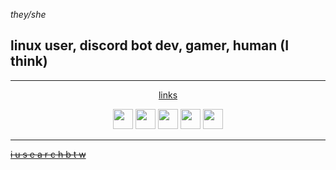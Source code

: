 <i>they/she</i>

<p><h2> linux user, discord bot dev, gamer, human (I think) </h2></p>

<hr>

<div align=center>
  <a href="#"><p> links </p></a>
  
  <a title="youtube"    href="https://bit.ly/steesyt"             ><img src="https://www.youtube.com/s/desktop/a2ac178f/img/favicon.ico"               width=32 height=32></a>
  <a title="twitch"     href="https://www.twitch.tv/samtiiz"      ><img src="https://static.twitchcdn.net/assets/favicon-32-e29e246c157142c94346.png"  width=32 height=32></a>
  <a title="osu!"       href="https://osu.ppy.sh/users/14505451"  ><img src="https://osu.ppy.sh/favicon-32x32.png"                                     width=32 height=32></a>
  <a title="minecraft"  href="https://mine.ly/samtiz"             ><img src="https://static.namemc.com/i/favicon-128.png"                              width=32 height=32></a>
  <a title="discord"    href="https://discord.gg/VqvHfRBYcu"      ><img src="https://discord.com/assets/847541504914fd33810e70a0ea73177e.ico"          width=32 height=32></a>
</div>

<hr>

<a href="https://archlinux.org/download"><s> i u s e a r c h b t w </s></a>
